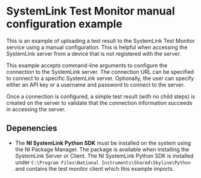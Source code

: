 # SystemLink Test Monitor manual configuration example

This is an example of uploading a test result to the SystemLink Test Monitor service
using a manual configuration.  This is helpful when accessing the SystemLink server from
a device that is not registered with the server.

This example accepts command-line arguments to configure the connection to the SystemLink server.
The connection URL can be specified to connect to a specific SystemLink server.  Optionally,
the user can specify either an API key or a username and password to connect to the server.

Once a connection is configured, a simple test result (with no child steps) is created on
the server to validate that the connection information succeeds in accessing the server.

## Depenencies
- The **NI SystemLink Python SDK** must be installed on the system using the NI Package Manager.  The package is available when installing the SystemLink Server or Client.  The NI SystemLink Python SDK is installed under `C:\Program Files\National Instruments\Shared\Skyline\Python` and contains the test monitor client which this example imports.
